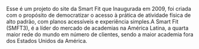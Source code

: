 Esse é um projeto do site da Smart Fit que Inaugurada em 2009, 
foi criada com o propósito de democratizar o acesso à prática de atividade física de alto padrão,
com planos acessíveis e experiência simples.A Smart Fit (SMFT3), é a líder do mercado de academias na América Latina, 
a quarta maior rede do mundo em número de clientes, sendo a maior academia fora dos Estados Unidos da América.
